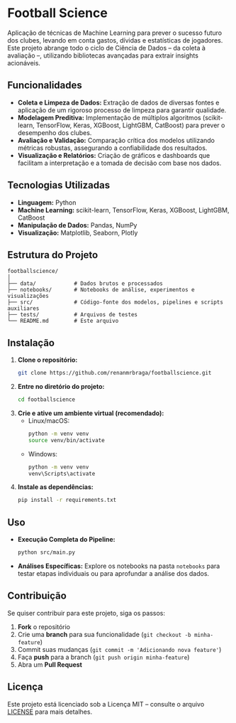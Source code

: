# Football Science

Aplicação de técnicas de Machine Learning para prever o sucesso futuro dos clubes, levando em conta gastos, dívidas e estatísticas de jogadores. Este projeto abrange todo o ciclo de Ciência de Dados – da coleta à avaliação –, utilizando bibliotecas avançadas para extrair insights acionáveis.

## Funcionalidades

- **Coleta e Limpeza de Dados:** Extração de dados de diversas fontes e aplicação de um rigoroso processo de limpeza para garantir qualidade.
- **Modelagem Preditiva:** Implementação de múltiplos algoritmos (scikit-learn, TensorFlow, Keras, XGBoost, LightGBM, CatBoost) para prever o desempenho dos clubes.
- **Avaliação e Validação:** Comparação crítica dos modelos utilizando métricas robustas, assegurando a confiabilidade dos resultados.
- **Visualização e Relatórios:** Criação de gráficos e dashboards que facilitam a interpretação e a tomada de decisão com base nos dados.

## Tecnologias Utilizadas

- **Linguagem:** Python
- **Machine Learning:** scikit-learn, TensorFlow, Keras, XGBoost, LightGBM, CatBoost
- **Manipulação de Dados:** Pandas, NumPy
- **Visualização:** Matplotlib, Seaborn, Plotly

## Estrutura do Projeto

```
footballscience/
│
├── data/            # Dados brutos e processados
├── notebooks/       # Notebooks de análise, experimentos e visualizações
├── src/             # Código-fonte dos modelos, pipelines e scripts auxiliares
├── tests/           # Arquivos de testes
└── README.md        # Este arquivo
```

## Instalação

1. **Clone o repositório:**
   ```bash
   git clone https://github.com/renanmrbraga/footballscience.git
   ```
2. **Entre no diretório do projeto:**
   ```bash
   cd footballscience
   ```
3. **Crie e ative um ambiente virtual (recomendado):**
   - Linux/macOS:
     ```bash
     python -m venv venv
     source venv/bin/activate
     ```
   - Windows:
     ```bash
     python -m venv venv
     venv\Scripts\activate
     ```
4. **Instale as dependências:**
   ```bash
   pip install -r requirements.txt
   ```

## Uso

- **Execução Completa do Pipeline:**
  ```bash
  python src/main.py
  ```
- **Análises Específicas:**
  Explore os notebooks na pasta `notebooks` para testar etapas individuais ou para aprofundar a análise dos dados.

## Contribuição

Se quiser contribuir para este projeto, siga os passos:
1. **Fork** o repositório
2. Crie uma **branch** para sua funcionalidade (`git checkout -b minha-feature`)
3. Commit suas mudanças (`git commit -m 'Adicionando nova feature'`)
4. Faça **push** para a branch (`git push origin minha-feature`)
5. Abra um **Pull Request**

## Licença

Este projeto está licenciado sob a Licença MIT – consulte o arquivo [LICENSE](LICENSE) para mais detalhes.
